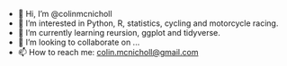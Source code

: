 - 👋 Hi, I’m @colinmcnicholl
- 👀 I’m interested in Python, R, statistics, cycling and motorcycle racing.
- 🌱 I’m currently learning reursion, ggplot and tidyverse.
- 💞️ I’m looking to collaborate on ...
- 📫 How to reach me: colin.mcnicholl@gmail.com

<!---
colinmcnicholl/colinmcnicholl is a ✨ special ✨ repository because its `README.md` (this file) appears on your GitHub profile.
You can click the Preview link to take a look at your changes.
--->
